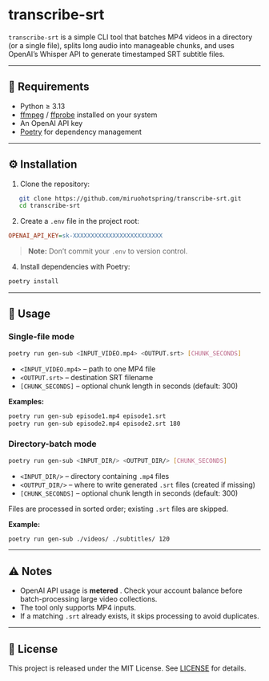 # transcribe-srt

`transcribe-srt` is a simple CLI tool that batches MP4 videos in a directory (or a single file), splits long audio into manageable chunks, and uses OpenAI’s Whisper API to generate timestamped SRT subtitle files.

---

## 🔧 Requirements

- Python ≥ 3.13  
- [ffmpeg](https://ffmpeg.org/) / [ffprobe](https://ffmpeg.org/ffprobe.html) installed on your system  
- An OpenAI API key  
- [Poetry](https://python-poetry.org/) for dependency management

---

## ⚙️ Installation

1. Clone the repository:

```bash
   git clone https://github.com/miruohotspring/transcribe-srt.git
   cd transcribe-srt
```
 
2. Create a `.env` file in the project root:

```ini
OPENAI_API_KEY=sk-XXXXXXXXXXXXXXXXXXXXXXXXX
```

> **Note:**  Don’t commit your `.env` to version control.
 
4. Install dependencies with Poetry:

```bash
poetry install
```

---

## 🚀 Usage 

### Single-file mode 

```bash
poetry run gen-sub <INPUT_VIDEO.mp4> <OUTPUT.srt> [CHUNK_SECONDS]
```
 
- `<INPUT_VIDEO.mp4>` – path to one MP4 file
- `<OUTPUT.srt>` – destination SRT filename
- `[CHUNK_SECONDS]` – optional chunk length in seconds (default: 300)

**Examples:** 

```bash
poetry run gen-sub episode1.mp4 episode1.srt
poetry run gen-sub episode2.mp4 episode2.srt 180
```

### Directory-batch mode 

```bash
poetry run gen-sub <INPUT_DIR/> <OUTPUT_DIR/> [CHUNK_SECONDS]
```

- `<INPUT_DIR/>` – directory containing `.mp4` files
- `<OUTPUT_DIR/>` – where to write generated `.srt` files (created if missing)
- `[CHUNK_SECONDS]` – optional chunk length in seconds (default: 300)

Files are processed in sorted order; existing `.srt` files are skipped.

**Example:** 

```bash
poetry run gen-sub ./videos/ ./subtitles/ 120
```

---

## ⚠️ Notes 
 
- OpenAI API usage is **metered** . Check your account balance before batch-processing large video collections.
- The tool only supports MP4 inputs.
- If a matching `.srt` already exists, it skips processing to avoid duplicates.

---

## 📄 License 

This project is released under the MIT License. See [LICENSE](/LICENSE)  for details.

